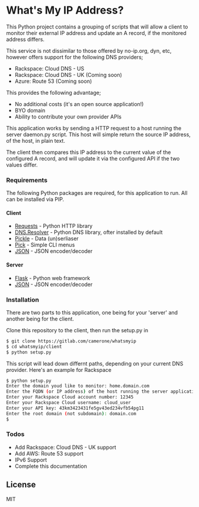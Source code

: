 # What's My IP Address?

This Python project contains a grouping of scripts that will allow a client to monitor their external IP address and update an A record, if the monitored address differs.

This service is not dissimilar to those offered by no-ip.org, dyn, etc, however offers support for the following DNS providers;

  - Rackspace: Cloud DNS - US
  - Rackspace: Cloud DNS - UK (Coming soon)
  - Azure: Route 53 (Coming soon)

This provides the following advantage;
 - No additional costs (it's an open source application!)
 - BYO domain
 - Ability to contribute your own provider APIs
 
This application works by sending a HTTP request to a host running the server daemon.py script. This host will simple return the source IP address, of the host, in plain text.

The client then compares this IP address to the current value of the configured A record, and will update it via the configured API if the two values differ.

### Requirements

The following Python packages are required, for this application to run. All can be installed via PIP.

#### Client
* [Requests] - Python HTTP library
* [DNS.Resolver] - Python DNS library, ofter installed by default
* [Pickle] - Data (un)serliaser
* [Pick] - Simple CLI menus
* [JSON] - JSON encoder/decoder

#### Server
* [Flask] - Python web framework
* [JSON] - JSON encoder/decoder

### Installation

There are two parts to this application, one being for your 'server' and another being for the client.

Clone this repository to the client, then run the setup.py in 

```sh
$ git clone https://gitlab.com/camerone/whatsmyip
$ cd whatsmyip/client
$ python setup.py
```

This script will lead down differnt paths, depending on your current DNS provider. Here's an example for Rackspace

```sh
$ python setup.py
Enter the domain youd like to monitor: home.domain.com
Enter the FQDN (or IP address) of the host running the server application. Format should be http://host.com:port: http://domain.com:8081
Enter your Rackspace Cloud account number: 12345
Enter your Rackspace Cloud username: cloud_user
Enter your API key: 43km3423431fe5gv43ed234vfb54pg11
Enter the root domain (not subdomain): domain.com
$
```

### Todos

 - Add Rackspace: Cloud DNS - UK support
 - Add AWS: Route 53 support
 - IPv6 Support
 - Complete this documentation


License
----

MIT

   [Requests]: <http://docs.python-requests.org/en/master/>
   [DNS.Resolver]: <http://www.dnspython.org/>
   [Pickle]: <https://docs.python.org/2/library/pickle.html>
   [Pick]: <https://pypi.python.org/pypi/pick>
   [JSON]: <https://docs.python.org/2/library/json.html>
   [Flask]: <http://flask.pocoo.org/>
   